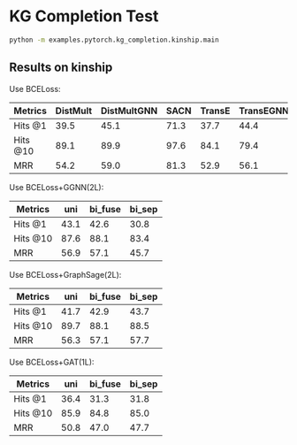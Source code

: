 KG Completion Test
============

```bash
python -m examples.pytorch.kg_completion.kinship.main
```


Results on kinship
------------------

Use BCELoss:

| Metrics  |  DistMult  |  DistMultGNN  |  SACN  |  TransE  |  TransEGNN |  ComplEx  | ComplExGNN |
| -------- | ---------- | ------------- | ------ | -------- | ---------- | --------- | ---------- |
| Hits @1  |    39.5    |      45.1     |  71.3  |   37.7   |    44.4    |   70.7    |    79.6    |
| Hits @10 |    89.1    |      89.9     |  97.6  |   84.1   |    79.4    |   96.8    |    98.4    |
|   MRR    |    54.2    |      59.0     |  81.3  |   52.9   |    56.1    |   80.6    |    87.0    |

<!-- Use SigmoidLoss:

| Metrics  |  DistMult  |  DistMultGNN  |  ComplEx  |
| -------- | ---------- | ------------- | --------- |
| Hits @1  |    38.3    |     95.8      |   75.5    |
| Hits @10 |    89.3    |     96.5      |   98.4    |
|   MRR    |    53.7    |     96.1      |   84.6    | -->

Use BCELoss+GGNN(2L):

| Metrics  |    uni     |    bi_fuse   | bi_sep |
| -------- | ---------- | ------------ | ------ |
| Hits @1  |    43.1    |     42.6     |  30.8  |
| Hits @10 |    87.6    |     88.1     |  83.4  |
|   MRR    |    56.9    |     57.1     |  45.7  |

<!-- Use SigmoidLoss+GGNN(2L):

| Metrics  |    uni     |    bi_fuse   | bi_sep |
| -------- | ---------- | ------------ | ------ |
| Hits @1  |    88.8    |     46.4     |  44.0  |
| Hits @10 |    93.3    |     90.0     |  88.9  |
|   MRR    |    89.9    |     76.4     |  57.6  | -->

Use BCELoss+GraphSage(2L):

| Metrics  |    uni     |    bi_fuse   | bi_sep |
| -------- | ---------- | ------------ | ------ |
| Hits @1  |    41.7    |     42.9     |  43.7  |
| Hits @10 |    89.7    |     88.1     |  88.5  |
|   MRR    |    56.3    |     57.1     |  57.7  |

<!-- Use SigmoidLoss+GraphSage(2L):

| Metrics  |    uni     |    bi_fuse   | bi_sep |
| -------- | ---------- | ------------ | ------ |
| Hits @1  |    97.1    |     97.2     |  97.0  |
| Hits @10 |    97.2    |     97.3     |  97.2  |
|   MRR    |    97.2    |     97.3     |  97.2  | -->

Use BCELoss+GAT(1L):

| Metrics  |    uni     |    bi_fuse   | bi_sep |
| -------- | ---------- | ------------ | ------ |
| Hits @1  |    36.4    |     31.3     |  31.8  |
| Hits @10 |    85.9    |     84.8     |  85.0  |
|   MRR    |    50.8    |     47.0     |  47.7  |

<!-- Use SigmoidLoss+GAT(1L):

| Metrics  |    uni     |    bi_fuse   | bi_sep |
| -------- | ---------- | ------------ | ------ |
| Hits @1  |    91.1    |     97.0     |  78.1  |
| Hits @10 |    93.8    |     97.2     |  87.6  |
|   MRR    |    91.9    |     97.2     |  80.3  | -->
